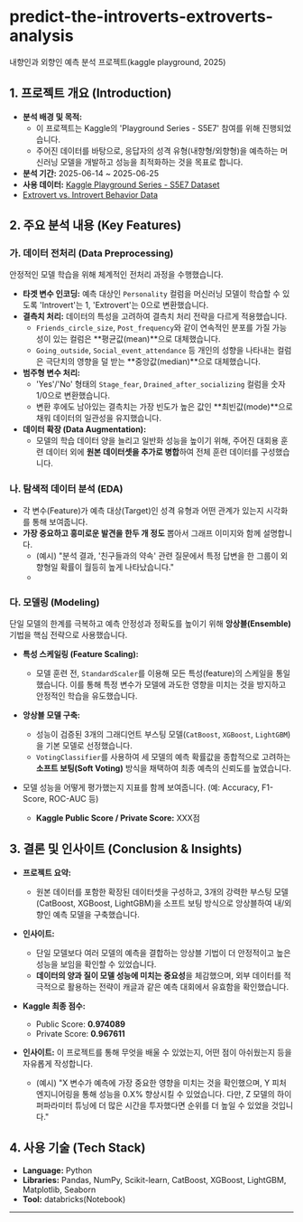 # predict-the-introverts-extroverts-analysis
내향인과 외향인 예측 분석 프로젝트(kaggle playground, 2025)

## 1. 프로젝트 개요 (Introduction)

* **분석 배경 및 목적:**
    * 이 프로젝트는 Kaggle의 'Playground Series - S5E7' 참여를 위해 진행되었습니다.
    * 주어진 데이터를 바탕으로, 응답자의 성격 유형(내향형/외향형)을 예측하는 머신러닝 모델을 개발하고 성능을 최적화하는 것을 목표로 합니다.
* **분석 기간:** 2025-06-14 ~ 2025-06-25
* **사용 데이터:** [Kaggle Playground Series - S5E7 Dataset](https://www.kaggle.com/competitions/playground-series-s5e7/data)
* [Extrovert vs. Introvert Behavior Data](https://www.kaggle.com/datasets/rakeshkapilavai/extrovert-vs-introvert-behavior-data/data)

## 2. 주요 분석 내용 (Key Features)

### 가. 데이터 전처리 (Data Preprocessing)
안정적인 모델 학습을 위해 체계적인 전처리 과정을 수행했습니다.

* **타겟 변수 인코딩:** 예측 대상인 `Personality` 컬럼을 머신러닝 모델이 학습할 수 있도록 'Introvert'는 1, 'Extrovert'는 0으로 변환했습니다.
* **결측치 처리:** 데이터의 특성을 고려하여 결측치 처리 전략을 다르게 적용했습니다.
    * `Friends_circle_size`, `Post_frequency`와 같이 연속적인 분포를 가질 가능성이 있는 컬럼은 **평균값(mean)**으로 대체했습니다.
    * `Going_outside`, `Social_event_attendance` 등 개인의 성향을 나타내는 컬럼은 극단치의 영향을 덜 받는 **중앙값(median)**으로 대체했습니다.
* **범주형 변수 처리:**
    * 'Yes'/'No' 형태의 `Stage_fear`, `Drained_after_socializing` 컬럼을 숫자 1/0으로 변환했습니다.
    * 변환 후에도 남아있는 결측치는 가장 빈도가 높은 값인 **최빈값(mode)**으로 채워 데이터의 일관성을 유지했습니다.
* **데이터 확장 (Data Augmentation):**
    * 모델의 학습 데이터 양을 늘리고 일반화 성능을 높이기 위해, 주어진 대회용 훈련 데이터 외에 **원본 데이터셋을 추가로 병합**하여 전체 훈련 데이터를 구성했습니다.


### 나. 탐색적 데이터 분석 (EDA)
* 각 변수(Feature)가 예측 대상(Target)인 성격 유형과 어떤 관계가 있는지 시각화를 통해 보여줍니다.
* **가장 중요하고 흥미로운 발견을 한두 개 정도** 뽑아서 그래프 이미지와 함께 설명합니다.
    * (예시) "분석 결과, '친구들과의 약속' 관련 질문에서 특정 답변을 한 그룹이 외향형일 확률이 월등히 높게 나타났습니다."
    * 
### 다. 모델링 (Modeling)
단일 모델의 한계를 극복하고 예측 안정성과 정확도를 높이기 위해 **앙상블(Ensemble)** 기법을 핵심 전략으로 사용했습니다.

* **특성 스케일링 (Feature Scaling):**
    * 모델 훈련 전, `StandardScaler`를 이용해 모든 특성(feature)의 스케일을 통일했습니다. 이를 통해 특정 변수가 모델에 과도한 영향을 미치는 것을 방지하고 안정적인 학습을 유도했습니다.
* **앙상블 모델 구축:**
    * 성능이 검증된 3개의 그래디언트 부스팅 모델(`CatBoost`, `XGBoost`, `LightGBM`)을 기본 모델로 선정했습니다.
    * `VotingClassifier`를 사용하여 세 모델의 예측 확률값을 종합적으로 고려하는 **소프트 보팅(Soft Voting)** 방식을 채택하여 최종 예측의 신뢰도를 높였습니다.

* 모델 성능을 어떻게 평가했는지 지표를 함께 보여줍니다. (예: Accuracy, F1-Score, ROC-AUC 등)
    * **Kaggle Public Score / Private Score:** XXX점

## 3. 결론 및 인사이트 (Conclusion & Insights)

* **프로젝트 요약:**
    * 원본 데이터를 포함한 확장된 데이터셋을 구성하고, 3개의 강력한 부스팅 모델(CatBoost, XGBoost, LightGBM)을 소프트 보팅 방식으로 앙상블하여 내/외향인 예측 모델을 구축했습니다. 
* **인사이트:**
    * 단일 모델보다 여러 모델의 예측을 결합하는 앙상블 기법이 더 안정적이고 높은 성능을 보임을 확인할 수 있었습니다.
    * **데이터의 양과 질이 모델 성능에 미치는 중요성**을 체감했으며, 외부 데이터를 적극적으로 활용하는 전략이 캐글과 같은 예측 대회에서 유효함을 확인했습니다.
* **Kaggle 최종 점수:**
    * Public Score: **0.974089**
    * Private Score: **0.967611**

* **인사이트:** 이 프로젝트를 통해 무엇을 배울 수 있었는지, 어떤 점이 아쉬웠는지 등을 자유롭게 작성합니다.
    * (예시) "X 변수가 예측에 가장 중요한 영향을 미치는 것을 확인했으며, Y 피처 엔지니어링을 통해 성능을 0.X% 향상시킬 수 있었습니다. 다만, Z 모델의 하이퍼파라미터 튜닝에 더 많은 시간을 투자했다면 순위를 더 높일 수 있었을 것입니다."


## 4. 사용 기술 (Tech Stack)

* **Language:** Python
* **Libraries:** Pandas, NumPy, Scikit-learn, CatBoost, XGBoost, LightGBM, Matplotlib, Seaborn
* **Tool:** databricks(Notebook)

---
